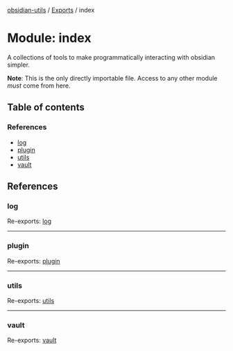 [obsidian-utils](../README.md) / [Exports](../modules.md) / index

# Module: index

A collections of tools to make programmatically interacting with obsidian simpler.

**Note**: This is the only directly importable file. Access to any other module _must_ come from here.

## Table of contents

### References

- [log](index.md#log)
- [plugin](index.md#plugin)
- [utils](index.md#utils)
- [vault](index.md#vault)

## References

### log

Re-exports: [log](log.md)

___

### plugin

Re-exports: [plugin](plugin.md)

___

### utils

Re-exports: [utils](utils.md)

___

### vault

Re-exports: [vault](vault.md)
